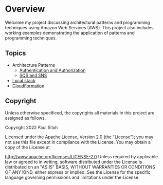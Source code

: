 # Overview

Welcome my project discussing architectural patterns and programming techniques using Amazon Web Services (AWS). This project also includes working examples demonstrating the application of patterns and programming techniques.

## Topics

* Architecture Patterns
    * [Authentication and Authorization](./docs/auth.md)
    * [SQS and SNS](./docs/sqs.md)
* [Local stack](./docs/localstack.md)
* [CloudFormation](./docs/cf.md)


## Copyright

Unless otherwise specificed, the copyrights all materials in this project are assigned as follows.

Copyright 2022 Paul Sitoh

Licensed under the Apache License, Version 2.0 (the "License"); you may not use this file except in compliance with the License. You may obtain a copy of the License at

http://www.apache.org/licenses/LICENSE-2.0
Unless required by applicable law or agreed to in writing, software distributed under the License is distributed on an "AS IS" BASIS, WITHOUT WARRANTIES OR CONDITIONS OF ANY KIND, either express or implied. See the License for the specific language governing permissions and limitations under the License.